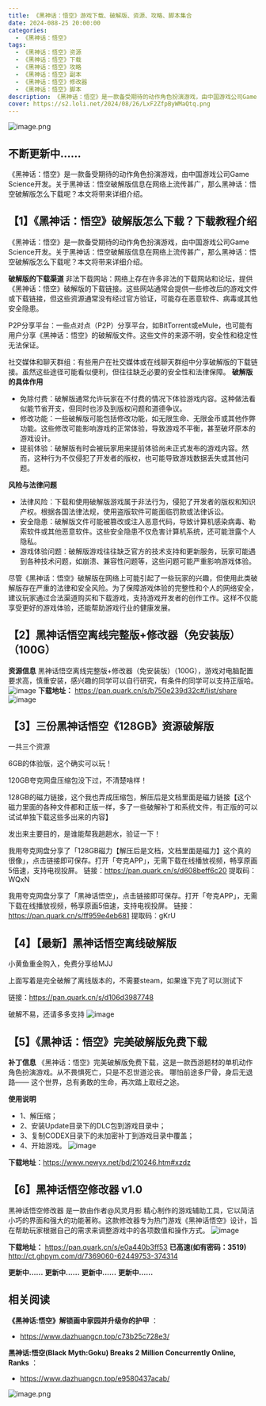```yaml
---
title: 《黑神话：悟空》游戏下载、破解版、资源、攻略、脚本集合
date: 2024-088-25 20:00:00
categories:
  - 《黑神话：悟空》
tags:
  - 《黑神话：悟空》资源
  - 《黑神话：悟空》下载
  - 《黑神话：悟空》攻略
  - 《黑神话：悟空》副本
  - 《黑神话：悟空》修改器
  - 《黑神话：悟空》脚本
description: 《黑神话：悟空》是一款备受期待的动作角色扮演游戏，由中国游戏公司Game Science开发
cover: https://s2.loli.net/2024/08/26/LxF2ZfpByWMaQtq.png
---
```

![image.png](https://s2.loli.net/2024/08/24/IZgGyJOMKj4vf9r.png)
## 不断更新中......
《黑神话：悟空》是一款备受期待的动作角色扮演游戏，由中国游戏公司Game Science开发。关于黑神话：悟空破解版信息在网络上流传甚广，那么黑神话：悟空破解版怎么下载呢？本文将带来详细介绍。

## 【1】《黑神话：悟空》破解版怎么下载？下载教程介绍

《黑神话：悟空》是一款备受期待的动作角色扮演游戏，由中国游戏公司Game Science开发。关于黑神话：悟空破解版信息在网络上流传甚广，那么黑神话：悟空破解版怎么下载呢？本文将带来详细介绍。

**破解版的下载渠道**
非法下载网站：网络上存在许多非法的下载网站和论坛，提供《黑神话：悟空》破解版的下载链接。这些网站通常会提供一些修改后的游戏文件或下载链接，但这些资源通常没有经过官方验证，可能存在恶意软件、病毒或其他安全隐患。

P2P分享平台：一些点对点（P2P）分享平台，如BitTorrent或eMule，也可能有用户分享《黑神话：悟空》的破解版文件。这些文件的来源不明，安全性和稳定性无法保证。

社交媒体和聊天群组：有些用户在社交媒体或在线聊天群组中分享破解版的下载链接。虽然这些途径可能看似便利，但往往缺乏必要的安全性和法律保障。
**破解版的具体作用**
- 免除付费：破解版通常允许玩家在不付费的情况下体验游戏内容。这种做法看似能节省开支，但同时也涉及到版权问题和道德争议。
- 修改功能：一些破解版可能包括修改功能，如无限生命、无限金币或其他作弊功能。这些修改可能影响游戏的正常体验，导致游戏不平衡，甚至破坏原本的游戏设计。
- 提前体验：破解版有时会被玩家用来提前体验尚未正式发布的游戏内容。然而，这种行为不仅侵犯了开发者的版权，也可能导致游戏数据丢失或其他问题。

**风险与法律问题**
- 法律风险：下载和使用破解版游戏属于非法行为，侵犯了开发者的版权和知识产权。根据各国法律法规，使用盗版软件可能面临罚款或法律诉讼。
- 安全隐患：破解版文件可能被篡改或注入恶意代码，导致计算机感染病毒、勒索软件或其他恶意软件。这些安全隐患不仅危害计算机系统，还可能泄露个人隐私。
- 游戏体验问题：破解版游戏往往缺乏官方的技术支持和更新服务，玩家可能遇到各种技术问题，如崩溃、兼容性问题等，这些问题可能严重影响游戏体验。

尽管《黑神话：悟空》破解版在网络上可能引起了一些玩家的兴趣，但使用此类破解版存在严重的法律和安全风险。为了保障游戏体验的完整性和个人的网络安全，建议玩家通过合法渠道购买和下载游戏，支持游戏开发者的创作工作。这样不仅能享受更好的游戏体验，还能帮助游戏行业的健康发展。

## 【2】黑神话悟空离线完整版+修改器（免安装版）（100G）
**资源信息**
黑神话悟空离线完整版+修改器（免安装版）（100G），游戏对电脑配置要求高，慎重安装，感兴趣的同学可以自行研究，有条件的同学可以支持正版哈。
![image](https://github.com/user-attachments/assets/34063831-02e7-432e-a9d8-6b7cf7b2351f)
**下载地址：**
https://pan.quark.cn/s/b750e239d32c#/list/share
![image](https://github.com/user-attachments/assets/dee0deef-f985-4254-805c-bdf2821f0216)


## 【3】三份黑神话悟空《128GB》资源破解版
一共三个资源

6GB的体验版，这个确实可以玩！

120GB夸克网盘压缩包没下过，不清楚啥样！

128GB的磁力链接，这个我也弄成压缩包，解压后是文档里面是磁力链接【这个磁力里面的各种文件都和正版一样，多了一些破解补丁和系统文件，有正版的可以试试单独下载这些多出来的内容】

 
发出来主要目的，是谁能帮我趟趟水，验证一下！


我用夸克网盘分享了「128GB磁力【解压后是文档，文档里面是磁力】这个真的很像」，点击链接即可保存。打开「夸克APP」，无需下载在线播放视频，畅享原画5倍速，支持电视投屏。
链接：https://pan.quark.cn/s/d608beff6c20
提取码：WQxN

 
我用夸克网盘分享了「黑神话悟空」，点击链接即可保存。打开「夸克APP」，无需下载在线播放视频，畅享原画5倍速，支持电视投屏。
链接：https://pan.quark.cn/s/ff959e4eb681
提取码：gKrU

## 【4】【最新】黑神话悟空离线破解版
小黄鱼重金购入，免费分享给MJJ

上面写着是完全破解了离线版本的，不需要steam，如果谁下完了可以测试下

链接：https://pan.quark.cn/s/d106d3987748

破解不易，还请多多支持
![image](https://github.com/user-attachments/assets/1e88eec2-2621-4662-b02d-ec8e96888d6f)

##  【5】《黑神话：悟空》完美破解版免费下载
**补丁信息**
《黑神话：悟空》完美破解版免费下载，这是一款西游题材的单机动作角色扮演游戏。从不畏惧死亡，只是不忍世道沦丧。 哪怕前途多尸骨，身后无退路—— 这个世界，总有勇敢的生命，再次踏上取经之途。

**使用说明**
- 1、解压缩；
- 2、安装Update目录下的DLC包到游戏目录中；
- 3、复制CODEX目录下的未加密补丁到游戏目录中覆盖；
- 4、开始游戏。
![image](https://github.com/user-attachments/assets/8bf2c08e-86e9-4c5d-b82f-66acb1e9f05a)

**下载地址**：https://www.newyx.net/bd/210246.htm#xzdz

## 【6】黑神话悟空修改器 v1.0 
黑神话悟空修改器 是一款由作者@风灵月影 精心制作的游戏辅助工具，它以简洁小巧的界面和强大的功能著称。这款修改器专为热门游戏《黑神话悟空》设计，旨在帮助玩家根据自己的需求来调整游戏中的各项数值和操作方式。
![image](https://github.com/user-attachments/assets/26a1734b-5ac5-429e-804f-e8e9377bb50a)

**下载地址：** https://pan.quark.cn/s/e0a440b3ff53
**已高速(如有密码：3519)** http://ct.ghpym.com/d/7369060-62449753-374314




**更新中......**
**更新中......**
**更新中......**
**更新中......**



## 相关阅读
**《黑神话:悟空》解锁画中家园并升级你的护甲** ： 
- https://www.dazhuangcn.top/c73b25c728e3/

**黑神话:悟空(Black Myth:Goku) Breaks 2 Million Concurrently Online, Ranks** ：
- https://www.dazhuangcn.top/e9580437acab/




![image.png](https://s2.loli.net/2023/11/25/H5xdCfXGw83lFO9.png)
